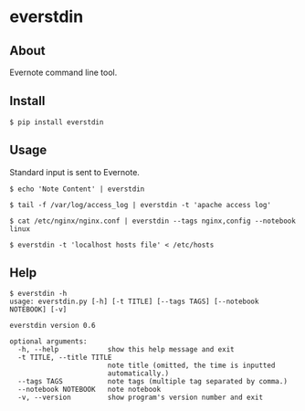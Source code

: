everstdin
=======

About
-----
Evernote command line tool.

Install
-----

    $ pip install everstdin

Usage
-----

Standard input is sent to Evernote.

    $ echo 'Note Content' | everstdin

    $ tail -f /var/log/access_log | everstdin -t 'apache access log'

    $ cat /etc/nginx/nginx.conf | everstdin --tags nginx,config --notebook linux

    $ everstdin -t 'localhost hosts file' < /etc/hosts

Help
-----
    $ everstdin -h
    usage: everstdin.py [-h] [-t TITLE] [--tags TAGS] [--notebook NOTEBOOK] [-v]

    everstdin version 0.6

    optional arguments:
      -h, --help            show this help message and exit
      -t TITLE, --title TITLE
                            note title (omitted, the time is inputted
                            automatically.)
      --tags TAGS           note tags (multiple tag separated by comma.)
      --notebook NOTEBOOK   note notebook
      -v, --version         show program's version number and exit
